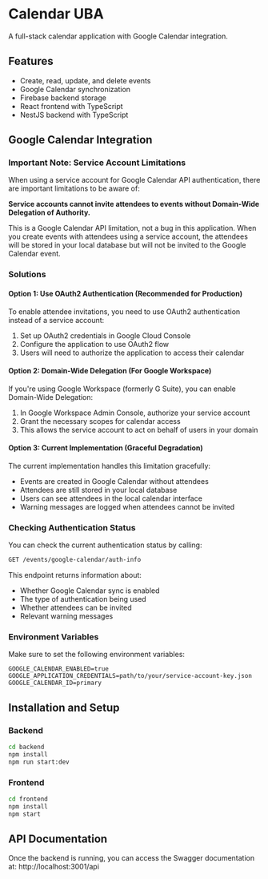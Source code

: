 # Calendar UBA

A full-stack calendar application with Google Calendar integration.

## Features

- Create, read, update, and delete events
- Google Calendar synchronization
- Firebase backend storage
- React frontend with TypeScript
- NestJS backend with TypeScript

## Google Calendar Integration

### Important Note: Service Account Limitations

When using a service account for Google Calendar API authentication, there are important limitations to be aware of:

**Service accounts cannot invite attendees to events without Domain-Wide Delegation of Authority.**

This is a Google Calendar API limitation, not a bug in this application. When you create events with attendees using a service account, the attendees will be stored in your local database but will not be invited to the Google Calendar event.

### Solutions

#### Option 1: Use OAuth2 Authentication (Recommended for Production)

To enable attendee invitations, you need to use OAuth2 authentication instead of a service account:

1. Set up OAuth2 credentials in Google Cloud Console
2. Configure the application to use OAuth2 flow
3. Users will need to authorize the application to access their calendar

#### Option 2: Domain-Wide Delegation (For Google Workspace)

If you're using Google Workspace (formerly G Suite), you can enable Domain-Wide Delegation:

1. In Google Workspace Admin Console, authorize your service account
2. Grant the necessary scopes for calendar access
3. This allows the service account to act on behalf of users in your domain

#### Option 3: Current Implementation (Graceful Degradation)

The current implementation handles this limitation gracefully:

- Events are created in Google Calendar without attendees
- Attendees are still stored in your local database
- Users can see attendees in the local calendar interface
- Warning messages are logged when attendees cannot be invited

### Checking Authentication Status

You can check the current authentication status by calling:

```bash
GET /events/google-calendar/auth-info
```

This endpoint returns information about:
- Whether Google Calendar sync is enabled
- The type of authentication being used
- Whether attendees can be invited
- Relevant warning messages

### Environment Variables

Make sure to set the following environment variables:

```env
GOOGLE_CALENDAR_ENABLED=true
GOOGLE_APPLICATION_CREDENTIALS=path/to/your/service-account-key.json
GOOGLE_CALENDAR_ID=primary
```

## Installation and Setup

### Backend

```bash
cd backend
npm install
npm run start:dev
```

### Frontend

```bash
cd frontend
npm install
npm start
```

## API Documentation

Once the backend is running, you can access the Swagger documentation at:
http://localhost:3001/api 